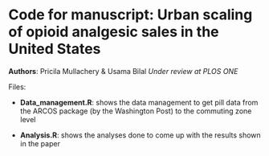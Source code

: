 # Code for manuscript: Urban scaling of opioid analgesic sales in the United States
**Authors**: Pricila Mullachery & Usama Bilal
*Under review at PLOS ONE*

Files:

* **Data_management.R**: shows the data management to get pill data from the ARCOS package (by the Washington Post) to the commuting zone level

* **Analysis.R**: shows the analyses done to come up with the results shown in the paper